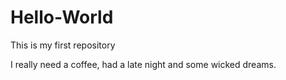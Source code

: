 # Hello-World
This is my first repository

I really need a coffee, had a late night and some wicked dreams.
